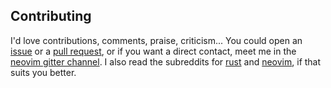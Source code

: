 ## Contributing

I'd love contributions, comments, praise, criticism... You could open an
[issue](https://github.com/KillTheMule/nvim-rs/issues) or a [pull
request](https://github.com/KillTheMule/nvim-rs/pulls), or if you want a direct
contact, meet me in the [neovim gitter channel](https://gitter.im/neovim/neovim).
I also read the subreddits for [rust](https://www.reddit.com/r/rust/) and
[neovim](https://www.reddit.com/r/neovim/), if that suits you better.
